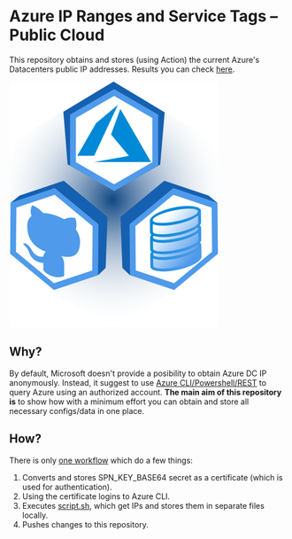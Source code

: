 #  Azure IP Ranges and Service Tags – Public Cloud

This repository obtains and stores (using Action) the current Azure's Datacenters public IP addresses. Results you can check [here](/ip).

![](/img/logo.png)

## Why?

By default, Microsoft doesn't provide a posibility to obtain Azure DC IP anonymously. Instead, it suggest to use [Azure CLI/Powershell/REST](https://docs.microsoft.com/en-us/azure/virtual-network/service-tags-overview#service-tags-on-premises) to query Azure using an authorized account. **The main aim of this repository is** to show how with a minimum effort you can obtain and store all necessary configs/data in one place.

## How?

There is only [one workflow](/.github/workflows/main.yml) which do a few things:
1. Converts and stores SPN_KEY_BASE64 secret as a certificate (which is used for authentication).
2. Using the certificate logins to Azure CLI.
3. Executes [script.sh](/ip/script.sh), which get IPs and stores them in separate files locally.
4. Pushes changes to this repository.